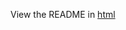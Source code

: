 View the README in [html](https://htmlpreview.github.io/?https://github.com/thenumbernine/surface-from-connection-lua/blob/master/docs/README.html)

